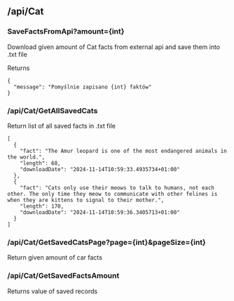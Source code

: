 ## /api/Cat

### SaveFactsFromApi?amount={int}
Download given amount of Cat facts from external api and save them into .txt file

Returns
```
{
  "message": "Pomyślnie zapisano {int} faktów"
}
```
### /api/Cat/GetAllSavedCats
Return list of all saved facts in .txt file
```
[
  {
    "fact": "The Amur leopard is one of the most endangered animals in the world.",
    "length": 68,
    "downloadDate": "2024-11-14T10:59:33.4935734+01:00"
  },
  {
    "fact": "Cats only use their meows to talk to humans, not each other. The only time they meow to communicate with other felines is when they are kittens to signal to their mother.",
    "length": 170,
    "downloadDate": "2024-11-14T10:59:36.3405713+01:00"
  }
]
```

### /api/Cat/GetSavedCatsPage?page={int}&pageSize={int}
Return given amount of car facts

### /api/Cat/GetSavedFactsAmount
Returns value of saved records
